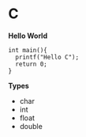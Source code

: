 # C
**Hello World**

```#include <stdio.h>
int main(){
  printf("Hello C");
  return 0;
}
```

**Types**

- char
- int
- float
- double


      
      
      
      
      
      
      
      
      
      
      
      
      
      